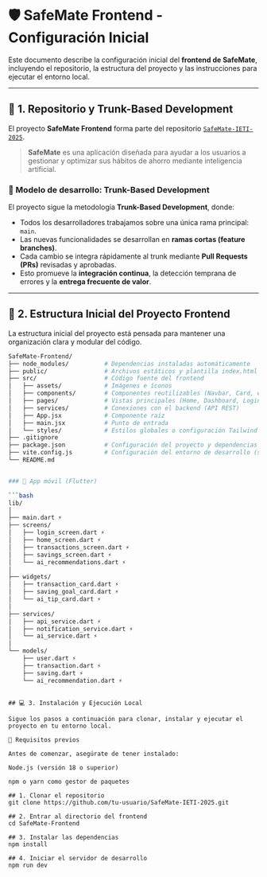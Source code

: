 # 🛡️ SafeMate Frontend - Configuración Inicial

Este documento describe la configuración inicial del **frontend de SafeMate**, incluyendo el repositorio, la estructura del proyecto y las instrucciones para ejecutar el entorno local.

---

## 🧩 1. Repositorio y Trunk-Based Development

El proyecto **SafeMate Frontend** forma parte del repositorio [`SafeMate-IETI-2025`](https://github.com/tu-usuario/SafeMate-IETI-2025).

> **SafeMate** es una aplicación diseñada para ayudar a los usuarios a gestionar y optimizar sus hábitos de ahorro mediante inteligencia artificial.

### 🔹 Modelo de desarrollo: Trunk-Based Development

El proyecto sigue la metodología **Trunk-Based Development**, donde:
- Todos los desarrolladores trabajamos sobre una única rama principal: `main`.
- Las nuevas funcionalidades se desarrollan en **ramas cortas (feature branches)**.
- Cada cambio se integra rápidamente al trunk mediante **Pull Requests (PRs)** revisadas y aprobadas.
- Esto promueve la **integración continua**, la detección temprana de errores y la **entrega frecuente de valor**.

---

## 📁 2. Estructura Inicial del Proyecto Frontend

La estructura inicial del proyecto está pensada para mantener una organización clara y modular del código.

```bash
SafeMate-Frontend/
├── node_modules/          # Dependencias instaladas automáticamente
├── public/                # Archivos estáticos y plantilla index.html
├── src/                   # Código fuente del frontend
│   ├── assets/            # Imágenes e íconos
│   ├── components/        # Componentes reutilizables (Navbar, Card, etc.)
│   ├── pages/             # Vistas principales (Home, Dashboard, Login)
│   ├── services/          # Conexiones con el backend (API REST)
│   ├── App.jsx            # Componente raíz
│   ├── main.jsx           # Punto de entrada
│   └── styles/            # Estilos globales o configuración Tailwind
├── .gitignore
├── package.json           # Configuración del proyecto y dependencias
├── vite.config.js         # Configuración del entorno de desarrollo (si usas Vite)
└── README.md


### 📱 App móvil (Flutter)

```bash
lib/
│
├── main.dart ⚡
├── screens/
│   ├── login_screen.dart ⚡
│   ├── home_screen.dart ⚡
│   ├── transactions_screen.dart ⚡
│   ├── savings_screen.dart ⚡
│   └── ai_recommendations.dart ⚡
│
├── widgets/
│   ├── transaction_card.dart ⚡
│   ├── saving_goal_card.dart ⚡
│   └── ai_tip_card.dart ⚡
│
├── services/
│   ├── api_service.dart ⚡
│   ├── notification_service.dart ⚡
│   └── ai_service.dart ⚡
│
└── models/
    ├── user.dart ⚡
    ├── transaction.dart ⚡
    ├── saving.dart ⚡
    └── ai_recommendation.dart ⚡
```


```

## 💻 3. Instalación y Ejecución Local

Sigue los pasos a continuación para clonar, instalar y ejecutar el proyecto en tu entorno local.

🔹 Requisitos previos

Antes de comenzar, asegúrate de tener instalado:

Node.js (versión 18 o superior)

npm o yarn como gestor de paquetes

## 1. Clonar el repositorio
git clone https://github.com/tu-usuario/SafeMate-IETI-2025.git

## 2. Entrar al directorio del frontend
cd SafeMate-Frontend

## 3. Instalar las dependencias
npm install

## 4. Iniciar el servidor de desarrollo
npm run dev



